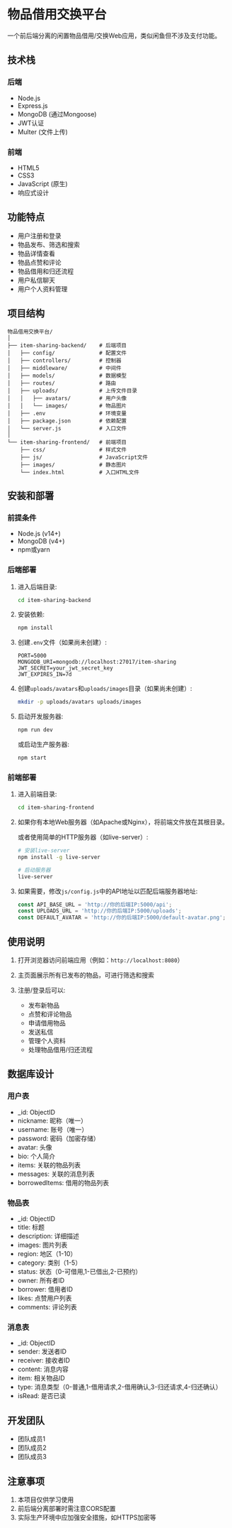 # 物品借用交换平台

一个前后端分离的闲置物品借用/交换Web应用，类似闲鱼但不涉及支付功能。

## 技术栈

### 后端
- Node.js
- Express.js
- MongoDB (通过Mongoose)
- JWT认证
- Multer (文件上传)

### 前端
- HTML5
- CSS3
- JavaScript (原生)
- 响应式设计

## 功能特点

- 用户注册和登录
- 物品发布、筛选和搜索
- 物品详情查看
- 物品点赞和评论
- 物品借用和归还流程
- 用户私信聊天
- 用户个人资料管理

## 项目结构

```
物品借用交换平台/
│
├── item-sharing-backend/    # 后端项目
│   ├── config/              # 配置文件
│   ├── controllers/         # 控制器
│   ├── middleware/          # 中间件
│   ├── models/              # 数据模型
│   ├── routes/              # 路由
│   ├── uploads/             # 上传文件目录
│   │   ├── avatars/         # 用户头像
│   │   └── images/          # 物品图片
│   ├── .env                 # 环境变量
│   ├── package.json         # 依赖配置
│   └── server.js            # 入口文件
│
└── item-sharing-frontend/   # 前端项目
    ├── css/                 # 样式文件
    ├── js/                  # JavaScript文件
    ├── images/              # 静态图片
    └── index.html           # 入口HTML文件
```

## 安装和部署

### 前提条件

- Node.js (v14+)
- MongoDB (v4+)
- npm或yarn

### 后端部署

1. 进入后端目录:
   ```bash
   cd item-sharing-backend
   ```

2. 安装依赖:
   ```bash
   npm install
   ```

3. 创建`.env`文件（如果尚未创建）:
   ```
   PORT=5000
   MONGODB_URI=mongodb://localhost:27017/item-sharing
   JWT_SECRET=your_jwt_secret_key
   JWT_EXPIRES_IN=7d
   ```

4. 创建`uploads/avatars`和`uploads/images`目录（如果尚未创建）:
   ```bash
   mkdir -p uploads/avatars uploads/images
   ```

5. 启动开发服务器:
   ```bash
   npm run dev
   ```
   或启动生产服务器:
   ```bash
   npm start
   ```

### 前端部署

1. 进入前端目录:
   ```bash
   cd item-sharing-frontend
   ```

2. 如果你有本地Web服务器（如Apache或Nginx），将前端文件放在其根目录。

   或者使用简单的HTTP服务器（如live-server）:
   ```bash
   # 安装live-server
   npm install -g live-server
   
   # 启动服务器
   live-server
   ```

3. 如果需要，修改`js/config.js`中的API地址以匹配后端服务器地址:
   ```javascript
   const API_BASE_URL = 'http://你的后端IP:5000/api';
   const UPLOADS_URL = 'http://你的后端IP:5000/uploads';
   const DEFAULT_AVATAR = 'http://你的后端IP:5000/default-avatar.png';
   ```

## 使用说明

1. 打开浏览器访问前端应用（例如：`http://localhost:8080`）

2. 主页面展示所有已发布的物品，可进行筛选和搜索

3. 注册/登录后可以:
   - 发布新物品
   - 点赞和评论物品
   - 申请借用物品
   - 发送私信
   - 管理个人资料
   - 处理物品借用/归还流程

## 数据库设计

### 用户表
- _id: ObjectID
- nickname: 昵称（唯一）
- username: 账号（唯一）
- password: 密码（加密存储）
- avatar: 头像
- bio: 个人简介
- items: 关联的物品列表
- messages: 关联的消息列表
- borrowedItems: 借用的物品列表

### 物品表
- _id: ObjectID
- title: 标题
- description: 详细描述
- images: 图片列表
- region: 地区（1-10）
- category: 类别（1-5）
- status: 状态（0-可借用,1-已借出,2-已预约）
- owner: 所有者ID
- borrower: 借用者ID
- likes: 点赞用户列表
- comments: 评论列表

### 消息表
- _id: ObjectID
- sender: 发送者ID
- receiver: 接收者ID
- content: 消息内容
- item: 相关物品ID
- type: 消息类型（0-普通,1-借用请求,2-借用确认,3-归还请求,4-归还确认）
- isRead: 是否已读

## 开发团队

- 团队成员1
- 团队成员2
- 团队成员3

## 注意事项

1. 本项目仅供学习使用
2. 前后端分离部署时需注意CORS配置
3. 实际生产环境中应加强安全措施，如HTTPS加密等 
